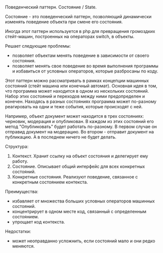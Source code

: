 Поведенческий паттерн.
Состояние / State.

Состояние - это поведенческий паттерн, позволяющий динамически изменять
поведение объекта при смене его состояния.

Иногда этот паттерн используется в php для превращения громоздких стейт-машин,
построенных на операторах switch, в объекты.

Решает следующие проблемы:
+ позволяет объектам менять поведение в зависимости от своего состояния.
+ позволяет менять свое поведение во время выполнения программы и
избавиться от условных операторов, которые разбросаны по коду.

Этот паттерн можно рассматривать в рамках концепции машинных состояний
(стейт машина или конечный автомат). Основная идея в том, что программа
может находится в одном из нескольких состояний. Набор этих состояний
и переходов между ними предопределен и конечен. Находясь в разных состояниях
программа может по-разному реагировать на одни и теже события, которые
происходят с ней.

Например, объект документ может находится в трех состояниях: черновик,
модерация и опубликован. В каждом из этих состояний его метод "Опубликовать"
будет работать по-разному. В первом случае он отправид документ на модерацию.
Во втором - отправит документ на публикацию. А в последнем ничего не будет
делать.

Структура:
1. Контекст.
Хранит ссылку на объект состояния и делегирует ему работу.
2. Состояние.
Описывает общий интерфейс для всех конкретных состояний.
3. Конкретные состояния.
Реализуют поведение, связанное с конкретным состоянием контекста.

Преимущества:
+ избавляет от множества больших условных операторов машинных состояний.
+ концентрирует в одном месте код, связанный с определенным состоянием.
+ упрощает код контекста.

Недостатки:
- может неоправданно усложнить, если состояний мало и они редко меняются.